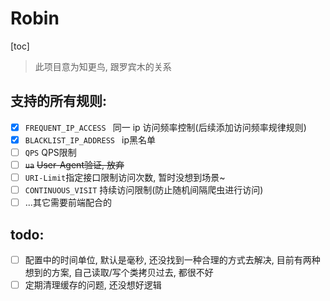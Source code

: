 # Robin

[toc]



> 此项目意为知更鸟, 跟罗宾木的关系

## 支持的所有规则: 

- [x] `FREQUENT_IP_ACCESS ` 同一 ip 访问频率控制(后续添加访问频率规律规则)
- [x] `BLACKLIST_IP_ADDRESS ` ip黑名单
- [ ] `QPS` QPS限制
- [ ] ~~`ua`~~ ~~User-Agent验证, 放弃~~
- [ ] `URI-Limit`指定接口限制访问次数, 暂时没想到场景~
- [ ] `CONTINUOUS_VISIT` 持续访问限制(防止随机间隔爬虫进行访问)
- [ ] ...其它需要前端配合的

## todo:

- [ ] 配置中的时间单位, 默认是毫秒, 还没找到一种合理的方式去解决, 目前有两种想到的方案, 自己读取/写个类拷贝过去, 都很不好
- [ ] 定期清理缓存的问题, 还没想好逻辑
